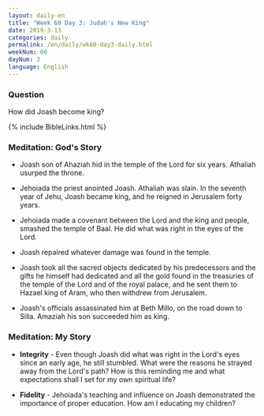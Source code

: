 ```yaml
---
layout: daily-en
title: "Week 60 Day 3: Judah's New King"
date: 2019-3-13 
categories: daily
permalink: /en/daily/wk60-day3-daily.html
weekNum: 60
dayNum: 3
language: English
---
```


### Question     
How did Joash become king?

{% include BibleLinks.html %} 

### Meditation: God's Story   
+ Joash son of Ahaziah hid in the temple of the Lord for six years. Athaliah usurped the throne. 

+ Jehoiada the priest anointed Joash. Athaliah was slain. In the seventh year of Jehu, Joash became king, and he reigned in Jerusalem forty years. 

+ Jehoiada made a covenant between the Lord and the king and people, smashed the temple of Baal. He did what was right in the eyes of the Lord. 

+ Joash repaired whatever damage was found in the temple. 

+ Joash took all the sacred objects dedicated by his predecessors and the gifts he himself had dedicated and all the gold found in the treasuries of the temple of the Lord and of the royal palace, and he sent them to Hazael king of Aram, who then withdrew from Jerusalem. 

+ Joash's officials assassinated him at Beth Millo, on the road down to Silla. Amaziah his son succeeded him as king. 

### Meditation: My Story   
+ **Integrity** - Even though Joash did what was right in the Lord's eyes since an early age, he still stumbled. What were the reasons he strayed away from the Lord's path? How is this reminding me and what expectations shall I set for my own spiritual life? 

+ **Fidelity** - Jehoiada's teaching and influence on Joash demonstrated the importance of proper education. How am I educating my children?
